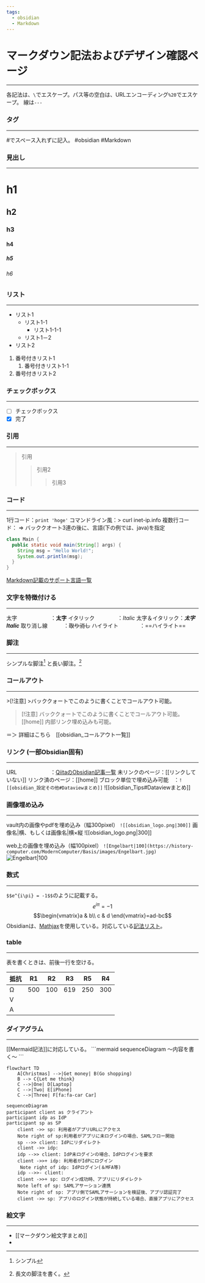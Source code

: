 ```yaml
---
tags:
  - obsidian
  - Markdown
---
```

# マークダウン記法およびデザイン確認ページ
---
各記法は、`\`でエスケープ。パス等の空白は、URLエンコーディング`%20`でエスケープ。
線は`---`

### タグ
---
\#でスペース入れずに記入。
#obsidian #Markdown

### 見出し
---
# h1
## h2
### h3
#### h4
##### h5
###### h6


### リスト
---
- リスト1
    - リスト1-1
        - リスト1-1-1
    - リスト1－2
- リスト2

1. 番号付きリスト1
    1. 番号付きリスト1-1
2. 番号付きリスト2

### チェックボックス
---
- [ ] チェックボックス
- [x] 完了

### 引用
---
> 引用
>> 引用2
>>> 引用3

### コード
---
1行コード：`print 'hoge'`
コマンドライン風：\> curl inet-ip.info
複数行コード：
⇒ バッククオート3連の後に、言語(下の例では、java)を指定
```java:test.java
class Main {
  public static void main(String[] args) {
    String msg = "Hello World!";
    System.out.println(msg);
  }
}
```
[Markdown記載のサポート言語一覧](https://prismjs.com/#supported-languages)

### 文字を特徴付ける
---
太字　　　　　　 ：**太字**
イタリック　 　　　：*Italic*
太字＆イタリック：***太字Italic***
取り消し線　　　：~~取り消し~~
ハイライト　　　　：==ハイライト==

### 脚注
---
シンプルな脚注[^1] と長い脚注。[^bignote]
[^1]: シンプル
[^bignote]: 長文の脚注を書く。 

### コールアウト
---
\>[!注意]
\>バッククォートでこのように書くことでコールアウト可能。
> [!注意]
> バッククォートでこのように書くことでコールアウト可能。
> [[home]] 内部リンク埋め込みも可能。

＝＞ 詳細はこちら　[[obsidian_コールアウト一覧]]

### リンク (一部Obsidian固有)
---
URL　　　　　　 ：[QiitaのObsidian記事一覧](https://qiita.com/tags/obsidian)
未リンクのページ：[[リンクしていない]]
リンク済のページ：[[home]]
ブロック単位で埋め込み可能　：`![[obsidian_設定その他#Dataviewまとめ]]`
![[obsidian_Tips#Dataviewまとめ]]


### 画像埋め込み
---
vault内の画像やpdfを埋め込み（幅300pixel）
`![[obsidian_logo.png|300]]` 画像名|横、もしくは画像名|横×縦
![[obsidian_logo.png|300]]

web上の画像を埋め込み（幅100pixel）
`![Engelbart|100](https://history-computer.com/ModernComputer/Basis/images/Engelbart.jpg)`
![Engelbart|100](https://history-computer.com/ModernComputer/Basis/images/Engelbart.jpg)


### 数式
---
`$$e^{i\pi} = -1$$`のように記載する。 
$$e^{i\pi} = -1$$
$$\begin{vmatrix}a & b\\
c & d
\end{vmatrix}=ad-bc$$
Obsidianは、[Mathjax](https://docs.mathjax.org/en/latest/basic/mathjax.html)を使用している。対応している[記法リスト](https://docs.mathjax.org/en/latest/input/tex/extensions/index.html)。

### table
---
表を書くときは、前後一行を空ける。

| 抵抗  | R1  | R2  | R3  | R5  | R4  |
| --- | --- | :-: | --- | --- | --- |
| Ω   | 500 | 100 | 619 | 250 | 300 |
| V   |     |     |     |     |     |
| A   |     |     |     |     |     |


### ダイアグラム
---
[[Mermaid記法]]に対応している。
\`\`\`mermaid
sequenceDiagram
～内容を書く～
\`\`\`
```mermaid
flowchart TD
    A[Christmas] -->|Get money| B(Go shopping)
    B --> C{Let me think}
    C -->|One| D[Laptop]
    C -->|Two| E[iPhone]
    C -->|Three| F[fa:fa-car Car]
```

```mermaid
sequenceDiagram
participant client as クライアント
participant idp as IdP
participant sp as SP
    client ->> sp: 利用者がアプリURLにアクセス
    Note right of sp:利用者がアプリに未ログインの場合、SAMLフロー開始
    sp -->> client: IdPにリダイレクト
    client ->> idp: 
    idp -->> client: IdP未ログインの場合、IdPログインを要求
    client ->>+ idp: 利用者がIdPにログイン
     Note right of idp: IdPログイン(＆MFA等)
    idp -->>- client: 
    client ->>+ sp: ログイン成功時、アプリにリダイレクト
    Note left of sp: SAMLアサーション連携
    Note right of sp: アプリ側でSAMLアサーションを検証後、アプリ認証完了
    client ->> sp: アプリのログイン状態が持続している場合、直接アプリにアクセス
```

### 絵文字
---
- [[マークダウン絵文字まとめ]]
- 